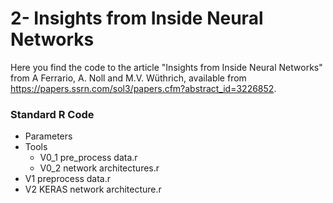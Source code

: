 # 2- Insights from Inside Neural Networks

Here you find the code to the article "Insights from Inside Neural Networks" from A Ferrario, A. Noll and M.V. Wüthrich,
available from https://papers.ssrn.com/sol3/papers.cfm?abstract_id=3226852.


### Standard R Code
- Parameters
- Tools
  - V0_1 pre_process data.r
  - V0_2 network architectures.r
- V1 preprocess data.r
- V2 KERAS network architecture.r
